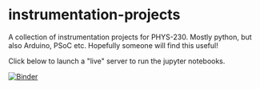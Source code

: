 # instrumentation-projects
A collection of instrumentation projects for PHYS-230. Mostly python, but also Arduino, PSoC etc. Hopefully someone will find this useful!

Click below to launch a "live" server to run the jupyter notebooks.

[![Binder](https://mybinder.org/badge.svg)](https://mybinder.org/v2/gh/sspickle/instrumentation-projects.git/master)

